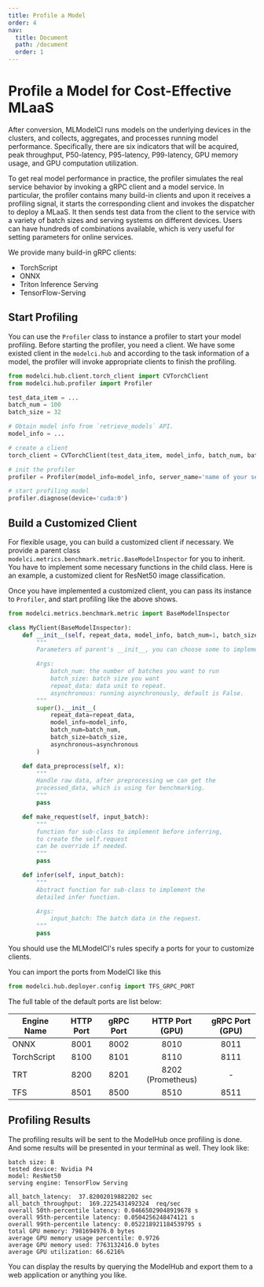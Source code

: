 ```yaml
---
title: Profile a Model
order: 4
nav:
  title: Document
  path: /document
  order: 1
---
```


# Profile a Model for Cost-Effective MLaaS

After conversion, MLModelCI runs models on the underlying devices in the clusters, and collects, aggregates, and processes running model performance. Specifically, there are six indicators that will be acquired, peak throughput, P50-latency, P95-latency, P99-latency, GPU memory usage, and GPU computation utilization.

To get real model performance in practice, the profiler simulates the real service behavior by invoking a gRPC client and a model service. In particular, the profiler contains many build-in clients and upon it receives a profiling signal, it starts the corresponding client and invokes the dispatcher to deploy a MLaaS. It then sends test data from the client to the service with a variety of batch sizes and serving systems on different devices. Users can have hundreds of combinations available, which is very useful for setting parameters for online services.

We provide many build-in gRPC clients:

- TorchScript
- ONNX
- Triton Inference Serving
- TensorFlow-Serving

## Start Profiling

You can use the `Profiler` class to instance a profiler to start your model profiling. Before starting the profiler, you need a client. We have some existed client in the `modelci.hub` and according to the task information of a model, the profiler will invoke appropriate clients to finish the profiling.

```python
from modelci.hub.client.torch_client import CVTorchClient
from modelci.hub.profiler import Profiler

test_data_item = ...
batch_num = 100
batch_size = 32

# Obtain model info from `retrieve_models` API.
model_info = ...

# create a client
torch_client = CVTorchClient(test_data_item, model_info, batch_num, batch_size, asynchronous=False)

# init the profiler
profiler = Profiler(model_info=model_info, server_name='name of your server', inspector=torch_client)

# start profiling model
profiler.diagnose(device='cuda:0')
```

## Build a Customized Client

For flexible usage, you can build a customized client if necessary. We provide a parent class `modelci.metrics.benchmark.metric.BaseModelInspector` for you to inherit. You have to implement some necessary functions in the child class. Here is an example, a customized client for ResNet50 image classification.

Once you have implemented a customized client, you can pass its instance to `Profiler`, and start profiling like the above shows.

```python
from modelci.metrics.benchmark.metric import BaseModelInspector

class MyClient(BaseModelInspector):
    def __init__(self, repeat_data, model_info, batch_num=1, batch_size=1, asynchronous=None):
        """
        Parameters of parent's __init__, you can choose some to implement.

        Args:
            batch_num: the number of batches you want to run
            batch_size: batch size you want
            repeat_data: data unit to repeat.
            asynchronous: running asynchronously, default is False.
        """
        super().__init__(
            repeat_data=repeat_data,
            model_info=model_info,
            batch_num=batch_num,
            batch_size=batch_size,
            asynchronous=asynchronous
        )

    def data_preprocess(self, x):
        """
        Handle raw data, after preprocessing we can get the
        processed_data, which is using for benchmarking.
        """
        pass

    def make_request(self, input_batch):
        """
        function for sub-class to implement before inferring,
        to create the self.request
        can be override if needed.
        """
        pass

    def infer(self, input_batch):
        """
        Abstract function for sub-class to implement the
        detailed infer function.

        Args:
            input_batch: The batch data in the request.
        """
        pass
```

You should use the MLModelCI's rules specify a ports for your to customize clients.

You can import the ports from ModelCI like this

```python
from modelci.hub.deployer.config import TFS_GRPC_PORT
```

The full table of the default ports are list below:

| Engine Name | HTTP Port | gRPC Port |  HTTP Port (GPU)  | gRPC Port (GPU) |
| ----------- | :-------: | :-------: | :---------------: | :-------------: |
| ONNX        |   8001    |   8002    |       8010        |      8011       |
| TorchScript |   8100    |   8101    |       8110        |      8111       |
| TRT         |   8200    |   8201    | 8202 (Prometheus) |        -        |
| TFS         |   8501    |   8500    |       8510        |      8511       |

## Profiling Results

The profiling results will be sent to the ModelHub once profiling is done. And some results will be presented in your terminal as well. They look like:

```
batch size: 8
tested device: Nvidia P4
model: ResNet50
serving engine: TensorFlow Serving

all_batch_latency:  37.82002019882202 sec
all_batch_throughput:  169.2225431492324  req/sec
overall 50th-percentile latency: 0.04665029048919678 s
overall 95th-percentile latency: 0.0504256248474121 s
overall 99th-percentile latency: 0.052218921184539795 s
total GPU memory: 7981694976.0 bytes
average GPU memory usage percentile: 0.9726
average GPU memory used: 7763132416.0 bytes
average GPU utilization: 66.6216%
```

You can display the results by querying the ModelHub and export them to a web application or anything you like.
